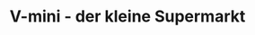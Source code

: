 ---
title: "V-mini - der kleine Supermarkt"
url: /kaufbeuren/v-mini-der-kleine-supermarkt/
shop: Supermarkt
---